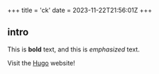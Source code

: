 +++
title = 'ck'
date = 2023-11-22T21:56:01Z
+++
## intro

This is **bold** text, and this is *emphasized* text.

Visit the [Hugo](https://gohugo.io) website!
